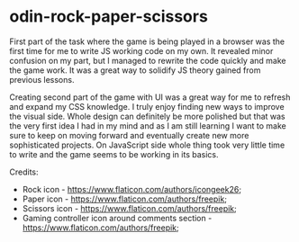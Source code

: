 # odin-rock-paper-scissors

First part of the task where the game is being played in a browser was the first time for me to write JS working code on my own. It revealed minor confusion on my part, but I managed to rewrite the code quickly and make the game work. It was a great way to solidify JS theory gained from previous lessons.

Creating second part of the game with UI was a great way for me to refresh and expand my CSS knowledge. I truly enjoy finding new ways to improve the visual side. Whole design can definitely be more polished but that was the very first idea I had in my mind and as I am still learning I want to make sure to keep on moving forward and eventually create new more sophisticated projects. On JavaScript side whole thing took very little time to write and the game seems to be working in its basics.

Credits:
- Rock icon - https://www.flaticon.com/authors/icongeek26; 
- Paper icon - https://www.flaticon.com/authors/freepik;
- Scissors icon - https://www.flaticon.com/authors/freepik;
- Gaming controller icon around comments section - https://www.flaticon.com/authors/freepik;